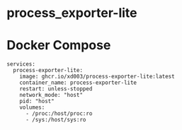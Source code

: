 # process_exporter-lite

# Docker Compose
```
services:
  process-exporter-lite:
    image: ghcr.io/xd003/process-exporter-lite:latest
    container_name: process-exporter-lite
    restart: unless-stopped
    network_mode: "host"
    pid: "host"
    volumes:
      - /proc:/host/proc:ro
      - /sys:/host/sys:ro
```
